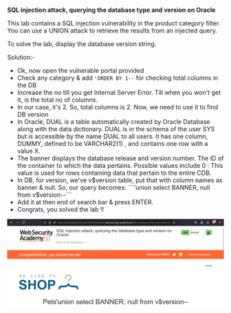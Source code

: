 **SQL injection attack, querying the database type and version on Oracle**

This lab contains a SQL injection vulnerability in the product category filter. You can use a UNION attack to retrieve the results from an injected query.

To solve the lab, display the database version string. 

Solution:-

* Ok, now open the vulnerable portal provided
* Check any category & add ```'ORDER BY 1--``` for checking total columns in the DB
* Increase the no till you get Internal Server Error. Till when you won't get it, is the total no of columns.
* In our case, it's 2. So, total columns is 2. Now, we need to use it to find DB version  
* In Oracle, DUAL is a table automatically created by Oracle Database along with the data dictionary. DUAL is in the schema of the user SYS but is accessible by the name DUAL to all users. It has one column, DUMMY, defined to be VARCHAR2(1) , and contains one row with a value X.  
* The banner displays the database release and version number. The ID of the container to which the data pertains. Possible values include 0 : This value is used for rows containing data that pertain to the entire CDB.  
* In DB, for version, we've v$version table, put that with column names as banner & null. So, our query becomes: ```'union select BANNER, null from v$version--```
* Add it at then end of search bar & press ENTER.
* Congrats, you solved the lab !!

![Solution_lab3.png](../images/img_3.png)
